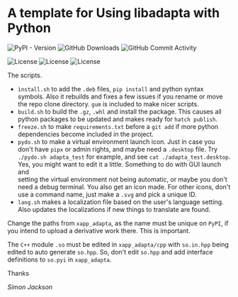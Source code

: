 # A template for Using libadapta with Python

![PyPI - Version](https://img.shields.io/pypi/v/xapp_adapta)
![GitHub Downloads](https://img.shields.io/github/downloads/jackokring/mint-python-adapta/total)
![GitHub Commit Activity](https://img.shields.io/github/commit-activity/t/jackokring/mint-python-adapta)

![License](https://img.shields.io/badge/License-MIT-blue)
![License](https://img.shields.io/badge/License-LGPL-blue)
![License](https://img.shields.io/badge/License-GPL-blue)

The scripts.

- `ìnstall.sh` to add the `.deb` files, `pip install` and python syntax symbols.
  Also it rebuilds and fixes a few issues if you rename or move the repo
  clone directory. `gum` is included to make nicer scripts.
- `build.sh` to build the `.gz`, `.whl` and install the package. This causes
  all python packages to be updated and makes ready for `hatch publish`.
- `freeze.sh` to make `requirements.txt` before a `git add` if more python
  dependencies become included in the project.
- `pydo.sh` to make a virtual environment launch icon. Just in case you don't
  have `pipx` or admin rights, and maybe need a `.desktop` file. Try
  `./pydo.sh adapta_test` for example, and see
  `cat ./adapta_test.desktop`. Yes,
  you might want to edit it a little. Something to do with GUI launch and  
  setting the virtual environment not being automatic, or maybe you don't need
  a debug terminal. You also get an icon made. For other icons, don't use
  a command name, just make a `.svg` and pick a unique ID.
- `lang.sh` makes a localization file based on the user's language setting.
  Also updates the localizations if new things to translate are found.

Change the paths from `xapp_adapta`, as the name must be unique on `PyPI`, if
you intend to upload a derivative work there. This is important.

The `C++` module `.so` must be edited in `xapp_adapta/cpp` with `so.in.hpp`
being edited to auto generate `so.hpp`. So, don't edit `so.hpp` and add
interface definitions to `so.pyi` in `xapp_adapta`.

Thanks

_Simon Jackson_
